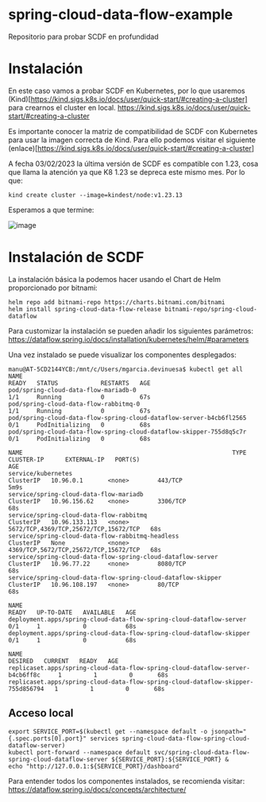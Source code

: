 # spring-cloud-data-flow-example
Repositorio para probar SCDF en profundidad

# Instalación
En este caso vamos a probar SCDF en Kubernetes, por lo que usaremos (Kind)[https://kind.sigs.k8s.io/docs/user/quick-start/#creating-a-cluster] para crearnos el cluster en local. https://kind.sigs.k8s.io/docs/user/quick-start/#creating-a-cluster

Es importante conocer la matriz de compatibilidad de SCDF con Kubernetes para usar la imagen correcta de Kind. Para ello podemos visitar el siguiente (enlace)[https://kind.sigs.k8s.io/docs/user/quick-start/#creating-a-cluster]

A fecha 03/02/2023 la última versión de SCDF es compatible con 1.23, cosa que llama la atención ya que K8 1.23 se depreca este mismo mes. Por lo que:

```
kind create cluster --image=kindest/node:v1.23.13
```

Esperamos a que termine:

![image](https://user-images.githubusercontent.com/11572462/216551036-b8d53b24-c039-4233-a6ad-325b694fbf0f.png)

# Instalación de SCDF
La instalación básica la podemos hacer usando el Chart de Helm proporcionado por bitnami:

```
helm repo add bitnami-repo https://charts.bitnami.com/bitnami
helm install spring-cloud-data-flow-release bitnami-repo/spring-cloud-dataflow
```
Para customizar la instalación se pueden añadir los siguientes parámetros: https://dataflow.spring.io/docs/installation/kubernetes/helm/#parameters

Una vez instalado se puede visualizar los componentes desplegados:

```
manu@AT-5CD2144YCB:/mnt/c/Users/mgarcia.devinuesa$ kubectl get all
NAME                                                                  READY   STATUS            RESTARTS   AGE
pod/spring-cloud-data-flow-mariadb-0                                  1/1     Running           0          67s
pod/spring-cloud-data-flow-rabbitmq-0                                 1/1     Running           0          67s
pod/spring-cloud-data-flow-spring-cloud-dataflow-server-b4cb6fl2565   0/1     PodInitializing   0          68s
pod/spring-cloud-data-flow-spring-cloud-dataflow-skipper-755d8q5c7r   0/1     PodInitializing   0          68s

NAME                                                           TYPE        CLUSTER-IP      EXTERNAL-IP   PORT(S)                                 AGE
service/kubernetes                                             ClusterIP   10.96.0.1       <none>        443/TCP                                 5m9s
service/spring-cloud-data-flow-mariadb                         ClusterIP   10.96.156.62    <none>        3306/TCP                                68s
service/spring-cloud-data-flow-rabbitmq                        ClusterIP   10.96.133.113   <none>        5672/TCP,4369/TCP,25672/TCP,15672/TCP   68s
service/spring-cloud-data-flow-rabbitmq-headless               ClusterIP   None            <none>        4369/TCP,5672/TCP,25672/TCP,15672/TCP   68s
service/spring-cloud-data-flow-spring-cloud-dataflow-server    ClusterIP   10.96.77.22     <none>        8080/TCP                                68s
service/spring-cloud-data-flow-spring-cloud-dataflow-skipper   ClusterIP   10.96.108.197   <none>        80/TCP                                  68s

NAME                                                                   READY   UP-TO-DATE   AVAILABLE   AGE
deployment.apps/spring-cloud-data-flow-spring-cloud-dataflow-server    0/1     1            0           68s
deployment.apps/spring-cloud-data-flow-spring-cloud-dataflow-skipper   0/1     1            0           68s

NAME                                                                              DESIRED   CURRENT   READY   AGE
replicaset.apps/spring-cloud-data-flow-spring-cloud-dataflow-server-b4cb6ff8c     1         1         0       68s
replicaset.apps/spring-cloud-data-flow-spring-cloud-dataflow-skipper-755d856794   1         1         0       68s
```

## Acceso local
```
export SERVICE_PORT=$(kubectl get --namespace default -o jsonpath="{.spec.ports[0].port}" services spring-cloud-data-flow-spring-cloud-dataflow-server)
kubectl port-forward --namespace default svc/spring-cloud-data-flow-spring-cloud-dataflow-server ${SERVICE_PORT}:${SERVICE_PORT} &
echo "http://127.0.0.1:${SERVICE_PORT}/dashboard"
```

Para entender todos los componentes instalados, se recomienda visitar: 
https://dataflow.spring.io/docs/concepts/architecture/


